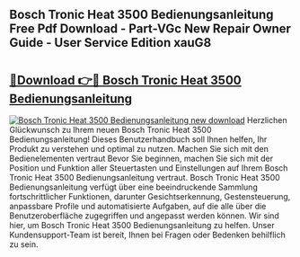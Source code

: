 ## Bosch Tronic Heat 3500 Bedienungsanleitung Free Pdf Download - Part-VGc New Repair Owner Guide - User Service Edition xauG8

# <h2><a href="http://df46p1.blite.top/?on=Bosch+Tronic+Heat+3500+Bedienungsanleitung">🔗Download 👉🔴 Bosch Tronic Heat 3500 Bedienungsanleitung</a></h2>

[![Bosch Tronic Heat 3500 Bedienungsanleitung new download](https://i.imgur.com/lujVjoI.png)](http://df46p1.blite.top/?on=Bosch+Tronic+Heat+3500+Bedienungsanleitung)
Herzlichen Glückwunsch zu Ihrem neuen Bosch Tronic Heat 3500 Bedienungsanleitung! Dieses Benutzerhandbuch soll Ihnen helfen, Ihr Produkt zu verstehen und optimal zu nutzen. Machen Sie sich mit den Bedienelementen vertraut Bevor Sie beginnen, machen Sie sich mit der Position und Funktion aller Steuertasten und Einstellungen auf Ihrem Bosch Tronic Heat 3500 Bedienungsanleitung vertraut. Bosch Tronic Heat 3500 Bedienungsanleitung verfügt über eine beeindruckende Sammlung fortschrittlicher Funktionen, darunter Gesichtserkennung, Gestensteuerung, anpassbare Profile und automatisierte Aufgaben, auf die alle über die Benutzeroberfläche zugegriffen und angepasst werden können. Wir sind hier, um Bosch Tronic Heat 3500 Bedienungsanleitung zu helfen. Unser Kundensupport-Team ist bereit, Ihnen bei Fragen oder Bedenken behilflich zu sein.
